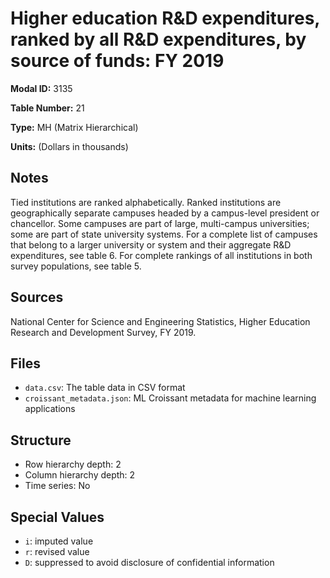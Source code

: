 # Higher education R&D expenditures, ranked by all R&D expenditures, by source of funds: FY 2019

**Modal ID:** 3135

**Table Number:** 21

**Type:** MH (Matrix Hierarchical)

**Units:** (Dollars in thousands)

## Notes

Tied institutions are ranked alphabetically. Ranked institutions are geographically separate campuses headed by a campus-level president or chancellor. Some campuses are part of large, multi-campus universities; some are part of state university systems. For a complete list of campuses that belong to a larger university or system and their aggregate R&D expenditures, see table 6. For complete rankings of all institutions in both survey populations, see table 5.

## Sources

National Center for Science and Engineering Statistics, Higher Education Research and Development Survey, FY 2019.

## Files

- `data.csv`: The table data in CSV format
- `croissant_metadata.json`: ML Croissant metadata for machine learning applications

## Structure

- Row hierarchy depth: 2
- Column hierarchy depth: 2
- Time series: No

## Special Values

- `i`: imputed value
- `r`: revised value
- `D`: suppressed to avoid disclosure of confidential information
